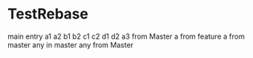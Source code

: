 # TestRebase
main entry
a1
a2
b1
b2
c1
c2
d1
d2
a3 from Master
a from feature a
from master
any in master
any from Master